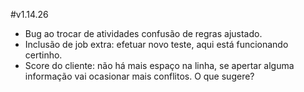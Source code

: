 #v1.14.26

- Bug ao trocar de atividades confusão de regras ajustado.
- Inclusão de job extra: efetuar novo teste, aqui está funcionando certinho.
- Score do cliente: não há mais espaço na linha, se apertar alguma informação vai ocasionar mais conflitos. O que sugere?
